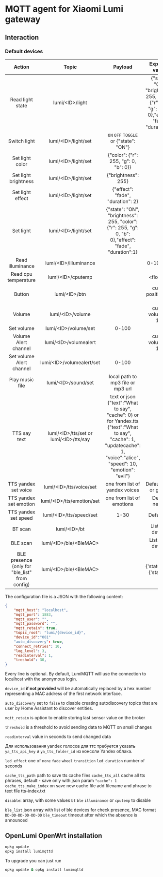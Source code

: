 # MQTT agent for Xiaomi Lumi gateway

## Interaction

### Default devices

|      Action      |         Topic         |                Payload                |                                                          Expected values          |
|:----------------:|:---------------------:|:-------------------------------------:|:---------------------------------------------------------------------------------:|
| Read light state | lumi/&lt;ID&gt;/light       |                                       | {"state": "ON", "brightness": 255, "color": {"r": 255, "g": 0, "b": 0},"effect": "fade", "duration":1}     |
| Switch light     | lumi/&lt;ID&gt;/light/set   | `ON` `OFF` `TOGGLE` or {"state": "ON"}                       |                                                                             |
| Set light color  | lumi/&lt;ID&gt;/light/set   | {"color": {"r": 255, "g": 0, "b": 0}} |                                                                             |
| Set light brightness   | lumi/&lt;ID&gt;/light/set   | {"brightness": 255}                   |                                                                             |
| Set light effect   | lumi/&lt;ID&gt;/light/set   | {"effect": "fade", "duration": 2}                   ||
| Set light   | lumi/&lt;ID&gt;/light/set   | {"state": "ON", "brightness": 255, "color": {"r": 255, "g": 0, "b": 0},"effect": "fade", "duration":1}                   ||
| Read illuminance | lumi/&lt;ID&gt;/illuminance |                                       | 0-1000 lux                                                                     |
| Read cpu temperature | lumi/&lt;ID&gt;/cputemp |                                       | &lt;float&gt; °C |
| Button           | lumi/&lt;ID&gt;/btn | | current position 0 or 1 |
| Volume           | lumi/&lt;ID&gt;/volume | | current volume 0-100 |
| Set volume           | lumi/&lt;ID&gt;/volume/set | 0-100 | |
| Volume Alert channel           | lumi/&lt;ID&gt;/volumealert | | current volume 0-100 |
| Set volume Alert channel           | lumi/&lt;ID&gt;/volumealert/set | 0-100 | |
| Play music file  | lumi/&lt;ID&gt;/sound/set | local path to mp3 file or mp3 url | |
| TTS say text  | lumi/&lt;ID&gt;/tts/set or lumi/&lt;ID&gt;/tts/say | text or json {"text":"What to say", "cache": 0} or for Yandex.tts {"text":"What to say", "cache": 1, "updatecache": 1, "voice":"alice", "speed": 10, "emotion": "evil"}||
| TTS yandex set voice  | lumi/&lt;ID&gt;/tts/voice/set | one from list of yandex voices | Default alyss or google |
| TTS yandex set emotion  | lumi/&lt;ID&gt;/tts/emotion/set | one from list of emotions | Default neutral |
| TTS yandex set speed  | lumi/&lt;ID&gt;/tts/speed/set | 1-30 | Default 10 |
| BT scan  | lumi/&lt;ID&gt;/bt | | List of bt devices |
| BLE scan  | lumi/&lt;ID&gt;/ble/&lt;BleMAC&gt; | | List of ble devices |
| BLE presence (only for "ble_list" from config) | lumi/&lt;ID&gt;/ble/&lt;BleMAC&gt; | | {'state': 0} or {'state': 1} |


The configuration file is a JSON with the following content:

```json
{
    "mqtt_host": "localhost",
    "mqtt_port": 1883,
    "mqtt_user": "",
    "mqtt_password": "",
    "mqtt_retain": true,
    "topic_root": "lumi/{device_id}",
    "device_id":"001"
    "auto_discovery": true,
    "connect_retries": 10,
    "log_level": 3,
    "readinterval": 1,
    "treshold": 30,
}
```
Every line is optional. By default, LumiMQTT will use the connection
to localhost with the anonymous login.

`device_id` **if not provided** will be automatically replaced by a hex number 
representing a MAC address of the first network interface.

`auto_discovery` set to `false` to disable creating autodiscovery topics that
are user by Home Assistant to discover entities.

`mqtt_retain` is option to enable storing last sensor value on the broker

`threshold` is a threshold to avoid sending data to MQTT on small changes

`readinterval` value in seconds to send changed data

Для использования yandex голосов для ттс требуется указать `ya_tts_api_key` и
`ya_tts_folder_id` из консоли Yandex облака.


`led_effect` one of `none` `fade` `wheel` `transition`
`led_duration` number of seconds


`cache_tts_path` path to save tts cache files
`cache_tts_all` cache all tts phrases, default - save only with json param `"cache": 1`
`cache_tts_make_index` on save new cache file add filename and phrase to text file tts-index.txt 

`disable`: array, with some values `bt` `ble` `illuminance` or `cputemp` to disable

`ble_list` json array with list of ble devices for check presence, MAC format `DD-DD-DD-DD-DD-DD`
`ble_timeout` timeout after which the absence is announced


## OpenLumi OpenWrt installation

```sh 
opkg update 
opkg install lumimqttd
```

To upgrade you can just run

```sh
opkg update & opkg install lumimqttd
```
